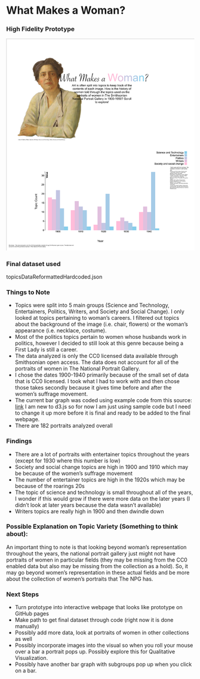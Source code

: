 # What Makes a Woman?
### High Fidelity Prototype
![](HighFidelityPrototype.png)
### Final dataset used
topicsDataReformattedHardcoded.json

### Things to Note
* Topics were split into 5 main groups (Science and Technology, Entertainers, Politics, Writers, and Society and Social Change). I only looked at topics pertaining to woman’s careers. I filtered out topics about the background of the image (i.e. chair, flowers) or the woman’s appearance (i.e. necklace, costume).
* Most of the politics topics pertain to women whose husbands work in politics, however I decided to still look at this genre because being a First Lady is still a career.
* The data analyzed is only the CC0 licensed data available through Smithsonian open access. The data does not account for all of the portraits of women in The National Portrait Gallery.
* I chose the dates 1900-1940 primarily because of the small set of data that is CC0 licensed. I took what I had to work with and then chose those takes secondly because it gives time before and after the women’s suffrage movement.
* The current bar graph was coded using example code from this source:
	[link](https://bl.ocks.org/bricedev/0d95074b6d83a77dc3ad)
I am new to d3.js so for now I am just using sample code but I need to 	change it up more before it is final and ready to be added to the final webpage.
* There are 182 portraits analyzed overall

### Findings
* There are a lot of portraits with entertainer topics throughout the years (except for 1930 where this number is low)
* Society and social change topics are high in 1900 and 1910 which may be because of the women’s suffrage movement
* The number of entertainer topics are high in the 1920s which may be because of the roarings 20s
* The topic of science and technology is small throughout all of the years, I wonder if this would grow if there were more data on the later years (I didn’t look at later years because the data wasn’t available)
* Writers topics are really high in 1900 and then dwindle down

### Possible Explanation on Topic Variety (Something to think about):

An important thing to note is that looking beyond woman’s representation throughout the years, the national portrait gallery just might not have portraits of women in particular fields (they may be missing from the CC0 enabled data but also may be missing from the collection as a hold). So, it may go beyond women’s representation in these actual fields and be more about the collection of women’s portraits that The NPG has.

### Next Steps
* Turn prototype into interactive webpage that looks like prototype on GitHub pages
* Make path to get final dataset through code (right now it is done manually)
* Possibly add more data, look at portraits of women in other collections as well
* Possibly incorporate images into the visual so when you roll your mouse over a bar a portrait pops up. Possibly explore this for Qualitative Visualization.
* Possibly have another bar graph with subgroups pop up when you click on a bar.
